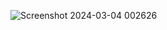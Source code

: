 ![Screenshot 2024-03-04 002626](https://github.com/AdityaPatil100/Power-Bi-projects/assets/86911300/3860ee67-5c34-4520-92dd-901c34b3cacb)
